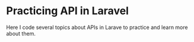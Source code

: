 # Practicing API in Laravel
Here I code several topics about APIs in Larave to practice and learn more about them.
